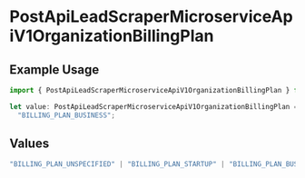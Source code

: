 # PostApiLeadScraperMicroserviceApiV1OrganizationBillingPlan

## Example Usage

```typescript
import { PostApiLeadScraperMicroserviceApiV1OrganizationBillingPlan } from "oppulence-backend-sdk/models/operations";

let value: PostApiLeadScraperMicroserviceApiV1OrganizationBillingPlan =
  "BILLING_PLAN_BUSINESS";
```

## Values

```typescript
"BILLING_PLAN_UNSPECIFIED" | "BILLING_PLAN_STARTUP" | "BILLING_PLAN_BUSINESS" | "BILLING_PLAN_ENTERPRISE"
```